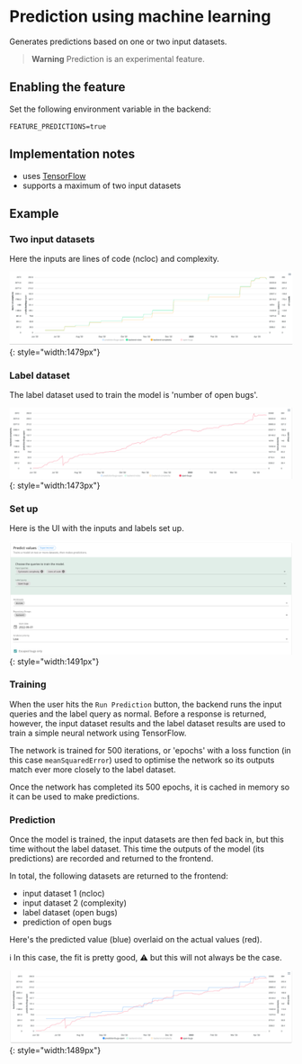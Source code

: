 # Prediction using machine learning

Generates predictions based on one or two input datasets.

> **Warning**
> Prediction is an experimental feature.

## Enabling the feature

Set the following environment variable in the backend:

    FEATURE_PREDICTIONS=true

## Implementation notes

- uses [TensorFlow](https://www.tensorflow.org/)
- supports a maximum of two input datasets

## Example

### Two input datasets

Here the inputs are lines of code (ncloc) and complexity.

![Line graph showing two correlated variables - ncloc and complexity - growing over time](img/predict1.png){: style="width:1479px"}

### Label dataset

The label dataset used to train the model is 'number of open bugs'.

![Line graph showing upward tred of open bugs](img/predict2.png){: style="width:1473px"}

### Set up

Here is the UI with the inputs and labels set up.

![Screenshot of the prediction component showing complexity and ncloc as inputs and open bugs as label](img/predict3.png){: style="width:1491px"}

### Training

When the user hits the `Run Prediction` button, the backend runs the input queries and the label query as normal. Before a response is returned, however, the input dataset results and the label dataset results are used to train a simple neural network using TensorFlow.

The network is trained for 500 iterations, or 'epochs' with a loss function (in this case `meanSquaredError`) used to optimise the network so its outputs match ever more closely to the label dataset.

Once the network has completed its 500 epochs, it is cached in memory so it can be used to make predictions.

### Prediction

Once the model is trained, the input datasets are then fed back in, but this time without the label dataset. This time the outputs of the model (its predictions) are recorded and returned to the frontend.

In total, the following datasets are returned to the frontend:

- input dataset 1 (ncloc)
- input dataset 2 (complexity)
- label dataset (open bugs)
- prediction of open bugs

Here's the predicted value (blue) overlaid on the actual values (red).

ℹ️ In this case, the fit is pretty good, ⚠️ but this will not always be the case.

![Line graph showing the predicted open bugs compared with open bugs](img/predict4.png){: style="width:1489px"}
